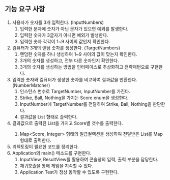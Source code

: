 ## 기능 요구 사항
1. 사용자가 숫자를 3개 입력한다. (InputNumbers)
    1. 입력한 문자에 숫자가 아닌 문자가 있으면 예외를 발생한다.
    2. 입력한 숫자가 3글자가 아니면 예외가 발생한다.
    3. 입력한 숫자 각각이 1~9 사이의 값인지 확인한다.
2. 컴퓨터가 3개의 랜덤 숫자를 생성한다. (TargetNumbers)
    1. 랜덤한 숫자를 하나 생성하여 1~9 사이의 값이 맞는지 확인한다.
    2. 3개의 숫자를 생성하고, 전부 다른 숫자인지 확인한다.
    3. 3개의 숫자를 생성하는 방법을 인터페이스로 추상화하고 전략패턴으로 구현한다.
3. 입력한 숫자와 컴퓨터가 생성한 숫자를 비교하여 결과값을 반환한다. (NumberMatcher)
    1. 인스턴스 변수로 TargetNumber, InputNumber를 가진다.
    2. Strike, Ball, Nothing을 가지는 Score enum을 생성한다.
    3. InputNumber에 TargetNumber를 전달하여 Strike, Ball, Nothing을 판단한다.
    4. 결과값을 List<Score> 형태로 출력한다.
4. 결과값으로 출력된 List<Score>을 가지고 Score별 갯수를 출력한다.
    1. Map<Score, Integer> 형태의 일급컬렉션을 생성하여 전달받은 List<Score>를 Map 형태로 출력한다.
5. 리팩토링이 필요한 코드를 정리한다.
6. Application의 main() 메소드를 구현한다.
    1. InputView, ResultView를 활용하여 콘솔창의 입력, 출력 부분을 담당한다.
    2. 재귀호출을 통해 게임을 지속할 수 있다.
    3. Application Test가 정상 동작할 수 있도록 구현한다.